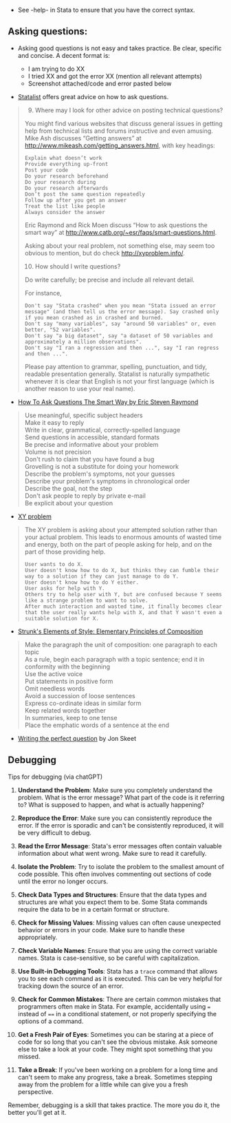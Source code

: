 * See -help- in Stata to ensure that you have the correct syntax.

## Asking questions:

* Asking good questions is not easy and takes practice. Be clear, specific and concise. A decent format is:  
  - I am trying to do XX  
  - I tried XX and got the error XX (mention all relevant attempts)  
  - Screenshot attached/code and error pasted below  

* [Statalist](https://www.statalist.org/forums/help#sources) offers great advice on how to ask questions. 

> 9. Where may I look for other advice on posting technical questions?
> 
> You might find various websites that discuss general issues in getting help from technical lists and forums instructive and even amusing. Mike Ash discusses “Getting answers” at http://www.mikeash.com/getting_answers.html, with key headings:
> 
>     Explain what doesn’t work
>     Provide everything up-front
>     Post your code
>     Do your research beforehand
>     Do your research during
>     Do your research afterwards
>     Don’t post the same question repeatedly
>     Follow up after you get an answer
>     Treat the list like people
>     Always consider the answer
> 
> Eric Raymond and Rick Moen discuss “How to ask questions the smart way” at http://www.catb.org/~esr/faqs/smart-questions.html.
> 
> Asking about your real problem, not something else, may seem too obvious to mention, but do check http://xyproblem.info/.
> 
> 10. How should I write questions?
> 
> Do write carefully; be precise and include all relevant detail.
> 
> For instance,
> 
>     Don't say "Stata crashed" when you mean "Stata issued an error message" (and then tell us the error message). Say crashed only if you mean crashed as in crashed and burned.
>     Don't say "many variables", say "around 50 variables" or, even better, "52 variables".
>     Don't say "a big dataset", say "a dataset of 50 variables and approximately a million observations".
>     Don't say "I ran a regression and then ...", say "I ran regress and then ...". 
> 
> Please pay attention to grammar, spelling, punctuation, and tidy, readable presentation generally. Statalist is naturally sympathetic whenever it is clear that English is not your first language (which is another reason to use your real name). 

* [How To Ask Questions The Smart Way by Eric Steven Raymond](http://www.catb.org/~esr/faqs/smart-questions.html)

> Use meaningful, specific subject headers  
> Make it easy to reply  
> Write in clear, grammatical, correctly-spelled language  
> Send questions in accessible, standard formats  
> Be precise and informative about your problem  
> Volume is not precision  
> Don't rush to claim that you have found a bug  
> Grovelling is not a substitute for doing your homework  
> Describe the problem's symptoms, not your guesses  
> Describe your problem's symptoms in chronological order  
> Describe the goal, not the step  
> Don't ask people to reply by private e-mail  
> Be explicit about your question  

* [XY problem](https://xyproblem.info/)

> The XY problem is asking about your attempted solution rather than your actual problem. This leads to enormous amounts of wasted time and energy, both on the part of people asking for help, and on the part of those providing help.
> 
>     User wants to do X.
>     User doesn't know how to do X, but thinks they can fumble their way to a solution if they can just manage to do Y.
>     User doesn't know how to do Y either.
>     User asks for help with Y.
>     Others try to help user with Y, but are confused because Y seems like a strange problem to want to solve.
>     After much interaction and wasted time, it finally becomes clear that the user really wants help with X, and that Y wasn't even a suitable solution for X.

* [Strunk's Elements of Style: Elementary Principles of Composition](https://www.bartleby.com/lit-hub/the-elements-of-style/)

>    Make the paragraph the unit of composition: one paragraph to each topic  
>    As a rule, begin each paragraph with a topic sentence; end it in conformity with the beginning  
>    Use the active voice  
>    Put statements in positive form  
>    Omit needless words  
>    Avoid a succession of loose sentences  
>    Express co-ordinate ideas in similar form  
>    Keep related words together  
>    In summaries, keep to one tense  
>    Place the emphatic words of a sentence at the end  

* [Writing the perfect question](https://codeblog.jonskeet.uk/2010/08/29/writing-the-perfect-question/) by Jon Skeet 

## Debugging

Tips for debugging (via chatGPT)

1. **Understand the Problem**: Make sure you completely understand the problem. What is the error message? What part of the code is it referring to? What is supposed to happen, and what is actually happening?

2. **Reproduce the Error**: Make sure you can consistently reproduce the error. If the error is sporadic and can't be consistently reproduced, it will be very difficult to debug.

3. **Read the Error Message**: Stata's error messages often contain valuable information about what went wrong. Make sure to read it carefully.

4. **Isolate the Problem**: Try to isolate the problem to the smallest amount of code possible. This often involves commenting out sections of code until the error no longer occurs.

5. **Check Data Types and Structures**: Ensure that the data types and structures are what you expect them to be. Some Stata commands require the data to be in a certain format or structure.

6. **Check for Missing Values**: Missing values can often cause unexpected behavior or errors in your code. Make sure to handle these appropriately.

7. **Check Variable Names**: Ensure that you are using the correct variable names. Stata is case-sensitive, so be careful with capitalization.

8. **Use Built-in Debugging Tools**: Stata has a `trace` command that allows you to see each command as it is executed. This can be very helpful for tracking down the source of an error.

9. **Check for Common Mistakes**: There are certain common mistakes that programmers often make in Stata. For example, accidentally using `=` instead of `==` in a conditional statement, or not properly specifying the options of a command.

10. **Get a Fresh Pair of Eyes**: Sometimes you can be staring at a piece of code for so long that you can't see the obvious mistake. Ask someone else to take a look at your code. They might spot something that you missed.

11. **Take a Break**: If you've been working on a problem for a long time and can't seem to make any progress, take a break. Sometimes stepping away from the problem for a little while can give you a fresh perspective.

Remember, debugging is a skill that takes practice. The more you do it, the better you'll get at it.